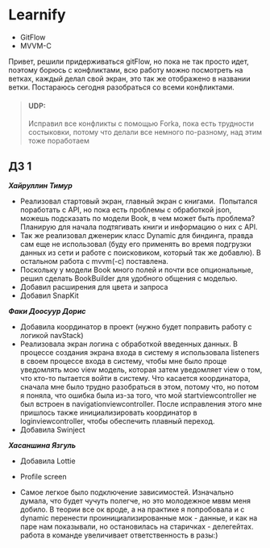 # Learnify
- GitFlow
- MVVM-C
  
Привет, решили придерживаться gitFlow, но пока не так просто идет, поэтому борюсь с конфликтами, всю работу можно посмотреть на ветках, каждый делал свой экран, это так же отображено в названии ветки. Постараюсь сегодня разобраться со всеми конфликтами.
>#### UDP: 
>Исправил все конфликты с помощью Forka, пока есть трудности состыковки, потому что делали все немного по-разному, над этим тоже поработаем
## ДЗ 1
___Хайруллин Тимур___
* Реализовал стартовый экран, главный экран с книгами.  Попытался поработать с API, но пока есть проблемы с обработкой json, можешь подсказать по модели Book, в чем может быть проблема?  Планирую для начала подтягивать книги и информацию о них с API. 
* Так же реализовал дженерик класс Dynamic для биндинга, правда сам еще не использовал (буду его применять во время подгрузки данных из сети и работе с поисковиком, который так же добавлю). В остальном работа с mvvm(-c) поставлена. 
* Поскольку у модели Book много полей и почти все опциональные, решил сделать BookBuilder для удобного общения с моделью. 
* Добавил расширения для цвета и запроса 
* Добавил SnapKit

___Факи Доосуур Дорис___
* Добавила координатор в проект (нужно будет поправить работу с логикой navStack)
* Реализовала экран логина с обработкой введенных данных. В процессе создания экрана входа в систему я использовала listeners в своем процессе входа в систему, чтобы мне было проще уведомлять мою view модель, которая затем уведомляет view о том, что кто-то пытается войти в систему. Что касается координатора, сначала мне было трудно разобраться в этом, потому что, но потом я поняла, что ошибка была из-за того, что мой startviewcontroller не был встроен в navigationviewcontroller. После исправления этого мне пришлось также инициализировать координатор в loginviewcontroller, чтобы обеспечить плавный переход.
* Добавила Swinject

___Хасаншина Язгуль___
* Добавила Lottie
* Profile screen

* Cамое легкое было подключение зависимостей. Изначально думала, что будет чучуть полегче, но это молодежное мввм меня добило. В теории все ок вроде, а на практике я попробовала и с dynamic перенести проинициализированные мок - данные, и как на паре нам показывали, но остановилась на старичках - делегейтах.
работа в команде увеличивает ответственность в разы:)
